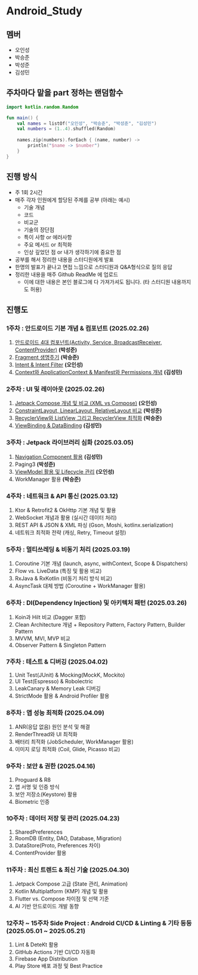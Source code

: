 # Android_Study

## 멤버
- 오인성
- 박승준
- 박성준
- 김성민

## 주차마다 맡을 part 정하는 랜덤함수
```kotlin
import kotlin.random.Random

fun main() {
    val names = listOf("오인성", "박승준", "박성준", "김성민")
    val numbers = (1..4).shuffled(Random)
    
    names.zip(numbers).forEach { (name, number) ->
        println("$name -> $number")
    }
}

```

## 진행 방식
- 주 1회 2시간
- 매주 각자 인원에게 할당된 주제를 공부 (아래는 예시)
    - 기술 개념
    - 코드
    - 비교군
    - 기술의 장단점
    - 특이 사항 or 에러사항
    - 주요 메서드 or 최적화
    - 인상 깊었던 점 or 내가 생각하기에 중요한 점
- 공부를 해서 정리한 내용을 스터디원에게 발표
- 한명의 발표가 끝나고 면접 느낌으로 스터디원과 Q&A형식으로 질의 응답
- 정리한 내용을 매주 Github ReadMe 에 업로드
    - 이에 대한 내용은 본인 블로그에 다 가져가셔도 됩니다. (타 스터디원 내용까지도 허용)

## 진행도

### **1주차 : 안드로이드 기본 개념 & 컴포넌트 (2025.02.26)**
1. [안드로이드 4대 컴포넌트(Activity, Service, BroadcastReceiver, ContentProvider)](https://quartz-durian-a00.notion.site/4-1a17ecadafa1804881aee3e9a4234d04?pvs=4)    **(박성준)**
2. [Fragment 생명주기](https://www.notion.so/Fragment-Lifecycle-1a3c13dbbe2c802d840be500b996ea80?pvs=4) **(박승준)**
3. [Intent & Intent Filter](https://superohinsung.tistory.com/100) **(오인성)**
4. [Context와 ApplicationContext & Manifest와 Permissions 개념](https://carbonated-raptorex-0ab.notion.site/1-4-Context-ApplicationContext-Manifest-Permissions-1a3446854ab980568da7d11fbcc8d905) **(김성민)**

### **2주차 : UI 및 레이아웃 (2025.02.26)**
1. [Jetpack Compose 개념 및 비교 (XML vs Compose)](https://superohinsung.tistory.com/376) **(오인성)**
2. [ConstraintLayout, LinearLayout, RelativeLayout 비교](https://quartz-durian-a00.notion.site/ConstraintLayout-LinearLayout-RelativeLayout-1a57ecadafa1806b8896e2a12cc0169b?pvs=4) **(박성준)**
3. [RecyclerView와 ListView 그리고 RecyclerView 최적화](https://lean-share-b37.notion.site/RecyclerView-ListView-1a3c13dbbe2c802495e7c06c911080cc?pvs=4) **(박승준)**
4. [ViewBinding & DataBinding](https://carbonated-raptorex-0ab.notion.site/2-4-ViewBinding-DataBinding-1a3446854ab98096bd8ec96da3e82850) **(김성민)**

### **3주차 : Jetpack 라이브러리 심화 (2025.03.05)**
1. [Navigation Component 활용](https://carbonated-raptorex-0ab.notion.site/3-1-Navigation-Component-1aa446854ab980d78015e9e0acb17575) **(김성민)**
2. Paging3 **(박성준)**
3. [ViewModel 활용 및 Lifecycle 관리](https://superohinsung.tistory.com/393) **(오인성)**
4. WorkManager 활용 **(박승준)**

### **4주차 : 네트워크 & API 통신 (2025.03.12)**
1. Ktor & Retrofit2 & OkHttp 기본 개념 및 활용
2. WebSocket 개념과 활용 (실시간 데이터 처리)
3. REST API & JSON & XML 파싱 (Gson, Moshi, kotlinx.serialization)
4. 네트워크 최적화 전략 (캐싱, Retry, Timeout 설정)

### **5주차 : 멀티쓰레딩 & 비동기 처리 (2025.03.19)**
1. Coroutine 기본 개념 (launch, async, withContext, Scope & Dispatchers)
2. Flow vs. LiveData (특징 및 활용 비교)
3. RxJava & RxKotlin (비동기 처리 방식 비교)
4. AsyncTask 대체 방법 (Coroutine + WorkManager 활용)

### **6주차 : DI(Dependency Injection) 및 아키텍처 패턴 (2025.03.26)**
1. Koin과 Hilt 비교 (Dagger 포함)
2. Clean Architecture 개념 + Repository Pattern, Factory Pattern, Builder Pattern
3. MVVM, MVI, MVP 비교
4. Observer Pattern & Singleton Pattern

### **7주차 : 테스트 & 디버깅 (2025.04.02)**
1. Unit Test(JUnit) & Mocking(MockK, Mockito)
2. UI Test(Espresso) & Robolectric
3. LeakCanary & Memory Leak 디버깅
4. StrictMode 활용 & Android Profiler 활용

### **8주차 : 앱 성능 최적화 (2025.04.09)**
1. ANR(응답 없음) 원인 분석 및 해결
2. RenderThread와 UI 최적화
3. 배터리 최적화 (JobScheduler, WorkManager 활용)
4. 이미지 로딩 최적화 (Coil, Glide, Picasso 비교)

### **9주차 : 보안 & 권한 (2025.04.16)**
1. Proguard & R8
2. 앱 서명 및 인증 방식
3. 보안 저장소(Keystore) 활용
4. Biometric 인증

### **10주차 : 데이터 저장 및 관리 (2025.04.23)**
1. SharedPreferences
2. RoomDB (Entity, DAO, Database, Migration)
3. DataStore(Proto, Preferences 차이)
4. ContentProvider 활용

### **11주차 : 최신 트렌드 & 최신 기술 (2025.04.30)**
1. Jetpack Compose 고급 (State 관리, Animation)
2. Kotlin Multiplatform (KMP) 개념 및 활용
3. Flutter vs. Compose 차이점 및 선택 기준
4. AI 기반 안드로이드 개발 동향

### **12주차 ~ 15주차 Side Project : Android CI/CD & Linting & 기타 등등 (2025.05.01 ~ 2025.05.21)**
1. Lint & DeteKt 활용
2. GitHub Actions 기반 CI/CD 자동화
3. Firebase App Distribution
4. Play Store 배포 과정 및 Best Practice
